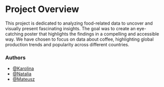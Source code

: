 # Project Overview

This project is dedicated to analyzing food-related data to uncover and visually present fascinating insights. The goal was to create an eye-catching poster that highlights the findings in a compelling and accessible way. We have chosen to focus on data about coffee, highlighting global production trends and popularity across different countries.

### Authors
- [@Karolina](https://github.com/xxkaro)
- [@Natalia](https://github.com/nataliachoszczyk)
- [@Mateusz](https://github.com/DeptuchMateusz)
